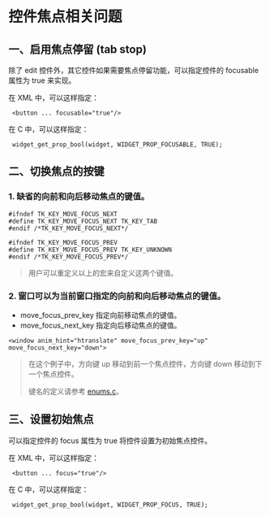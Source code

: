 # 控件焦点相关问题

## 一、启用焦点停留 (tab stop)

除了 edit 控件外，其它控件如果需要焦点停留功能，可以指定控件的 focusable 属性为 true 来实现。

在 XML 中，可以这样指定：

```
 <button ... focusable="true"/>
```

在 C 中，可以这样指定：

```
 widget_get_prop_bool(widget, WIDGET_PROP_FOCUSABLE, TRUE);
```

## 二、切换焦点的按键

### 1. 缺省的向前和向后移动焦点的键值。

```
#ifndef TK_KEY_MOVE_FOCUS_NEXT
#define TK_KEY_MOVE_FOCUS_NEXT TK_KEY_TAB
#endif /*TK_KEY_MOVE_FOCUS_NEXT*/

#ifndef TK_KEY_MOVE_FOCUS_PREV
#define TK_KEY_MOVE_FOCUS_PREV TK_KEY_UNKNOWN
#endif /*TK_KEY_MOVE_FOCUS_PREV*/
```

> 用户可以重定义以上的宏来自定义这两个键值。

### 2. 窗口可以为当前窗口指定的向前和向后移动焦点的键值。

* move\_focus\_prev\_key 指定向前移动焦点的键值。 
* move\_focus\_next\_key 指定向后移动焦点的键值。

```
<window anim_hint="htranslate" move_focus_prev_key="up" move_focus_next_key="down">
```

> 在这个例子中，方向键 up 移动到前一个焦点控件，方向键 down 移动到下一个焦点控件。
> 
> 键名的定义请参考 [enums.c](https://github.com/zlgopen/awtk/blob/master/src/base/enums.c#L99)。

## 三、设置初始焦点

可以指定控件的 focus 属性为 true 将控件设置为初始焦点控件。

在 XML 中，可以这样指定：

```
 <button ... focus="true"/>
```

在 C 中，可以这样指定：

```
 widget_get_prop_bool(widget, WIDGET_PROP_FOCUS, TRUE);
```
